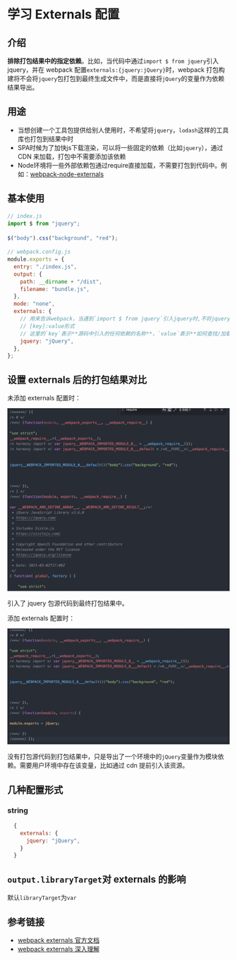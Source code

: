 # 学习 Externals 配置

## 介绍

**排除打包结果中的指定依赖**。比如，当代码中通过`import $ from jquery`引入 jquery，并在 webpack 配置`externals:{jquery:jQuery}`时，webpack 打包构建将不会将`jquery`包打包到最终生成文件中，而是直接将`jQuery`的变量作为依赖结果导出。

## 用途

- 当想创建一个工具包提供给别人使用时，不希望将`jquery`，`lodash`这样的工具库也打包到结果中时
- SPA时候为了加快js下载渲染，可以将一些固定的依赖（比如`jquery`），通过 CDN 来加载，打包中不需要添加该依赖
- Node环境将一些外部依赖包通过require直接加载，不需要打包到代码中。例如：[webpack-node-externals
](https://www.npmjs.com/package/webpack-node-externals)

## 基本使用

```javascript
// index.js
import $ from "jquery";

$("body").css("background", "red");
```

```javascript
// webpack.config.js
module.exports = {
  entry: "./index.js",
  output: {
    path: __dirname + "/dist",
    filename: "bundle.js",
  },
  mode: "none",
  externals: {
    // 用来告诉webpack，当遇到`import $ from jquery`引入jquery时,不将jquery源代码打包到最终结果中，而是直接导出用户环境jQuery变量作为依赖
    // [key]:value形式
    // 这里的`key`表示**源码中引入的任何依赖的名称**，`value`表示**如何查找/加载用户环境的该依赖**
    jquery: "jQuery",
  },
};
```

## 设置 externals 后的打包结果对比

未添加 externals 配置时：

![将jquery打包到了结果中](./images/nouse-externals.jpg)

引入了 jquery 包源代码到最终打包结果中。

添加 externals 配置时：

![将jquery打包到了结果中](./images/use-externals.jpg)

没有打包源代码到打包结果中，只是导出了一个环境中的`jQuery`变量作为模块依赖。需要用户环境中存在该变量，比如通过 cdn 提前引入该资源。

## 几种配置形式

### string

```javascript
  {
    externals: {
      jquery: "jQuery",
    }
  }
```


## `output.libraryTarget`对 externals 的影响

默认`libraryTarget`为`var`

## 参考链接

- [webpack externals 官方文档](https://v4.webpack.docschina.org/configuration/externals/#array)
- [webpack externals 深入理解](https://segmentfault.com/a/1190000012113011?utm_source=tag-newest)
